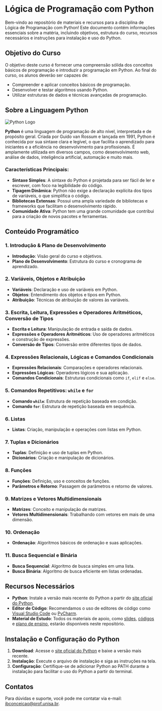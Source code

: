 # Lógica de Programação com Python

Bem-vindo ao repositório de materiais e recursos para a disciplina de Lógica de Programação com Python! Este documento contém informações essenciais sobre a matéria, incluindo objetivos, estrutura do curso, recursos necessários e instruções para instalação e uso do Python.

## Objetivo do Curso

O objetivo deste curso é fornecer uma compreensão sólida dos conceitos básicos de programação e introduzir a programação em Python. Ao final do curso, os alunos deverão ser capazes de:

- Compreender e aplicar conceitos básicos de programação.
- Desenvolver e testar algoritmos usando Python.
- Utilizar estruturas de dados e técnicas avançadas de programação.

## Sobre a Linguagem Python

![Python Logo](https://cdn.icon-icons.com/icons2/2699/PNG/512/python_vertical_logo_icon_168039.png)

**Python** é uma linguagem de programação de alto nível, interpretada e de propósito geral. Criada por Guido van Rossum e lançada em 1991, Python é conhecida por sua sintaxe clara e legível, o que facilita o aprendizado para iniciantes e a eficiência no desenvolvimento para profissionais. É amplamente utilizada em diversos campos, como desenvolvimento web, análise de dados, inteligência artificial, automação e muito mais.

### Características Principais:

- **Sintaxe Simples**: A sintaxe do Python é projetada para ser fácil de ler e escrever, com foco na legibilidade do código.
- **Tipagem Dinâmica**: Python não exige a declaração explícita dos tipos de variáveis, o que simplifica o código.
- **Bibliotecas Extensas**: Possui uma ampla variedade de bibliotecas e frameworks que facilitam o desenvolvimento rápido.
- **Comunidade Ativa**: Python tem uma grande comunidade que contribui para a criação de novos pacotes e ferramentas.

## Conteúdo Programático

### 1. Introdução & Plano de Desenvolvimento

- **Introdução**: Visão geral do curso e objetivos.
- **Plano de Desenvolvimento**: Estrutura do curso e cronograma de aprendizado.

### 2. Variáveis, Objetos e Atribuição

- **Variáveis**: Declaração e uso de variáveis em Python.
- **Objetos**: Entendimento dos objetos e tipos em Python.
- **Atribuição**: Técnicas de atribuição de valores às variáveis.

### 3. Escrita, Leitura, Expressões e Operadores Aritméticos, Conversão de Tipos

- **Escrita e Leitura**: Manipulação de entrada e saída de dados.
- **Expressões e Operadores Aritméticos**: Uso de operadores aritméticos e construção de expressões.
- **Conversão de Tipos**: Conversão entre diferentes tipos de dados.

### 4. Expressões Relacionais, Lógicas e Comandos Condicionais

- **Expressões Relacionais**: Comparações e operadores relacionais.
- **Expressões Lógicas**: Operadores lógicos e sua aplicação.
- **Comandos Condicionais**: Estruturas condicionais como `if`, `elif` e `else`.

### 5. Comandos Repetitivos: `while` e `for`

- **Comando `while`**: Estrutura de repetição baseada em condição.
- **Comando `for`**: Estrutura de repetição baseada em sequência.

### 6. Listas

- **Listas**: Criação, manipulação e operações com listas em Python.

### 7. Tuplas e Dicionários

- **Tuplas**: Definição e uso de tuplas em Python.
- **Dicionários**: Criação e manipulação de dicionários.

### 8. Funções

- **Funções**: Definição, uso e conceitos de funções.
- **Parâmetros e Retorno**: Passagem de parâmetros e retorno de valores.

### 9. Matrizes e Vetores Multidimensionais

- **Matrizes**: Conceito e manipulação de matrizes.
- **Vetores Multidimensionais**: Trabalhando com vetores em mais de uma dimensão.

### 10. Ordenação

- **Ordenação**: Algoritmos básicos de ordenação e suas aplicações.

### 11. Busca Sequencial e Binária

- **Busca Sequencial**: Algoritmo de busca simples em uma lista.
- **Busca Binária**: Algoritmo de busca eficiente em listas ordenadas.

## Recursos Necessários

- **Python**: Instale a versão mais recente do Python a partir do [site oficial do Python](https://www.python.org/).
- **Editor de Código**: Recomendamos o uso de editores de código como [Visual Studio Code](https://code.visualstudio.com/) ou [PyCharm](https://www.jetbrains.com/pycharm/).
- **Material de Estudo**: Todos os materiais de apoio, como [slides](Material(Slides)/), [códigos](Codigos/) e [plano de ensino](Material(Slides)/Planodeensino.pdf), estarão disponíveis neste repositório.

## Instalação e Configuração do Python

1. **Download**: Acesse o [site oficial do Python](https://www.python.org/) e baixe a versão mais recente.
2. **Instalação**: Execute o arquivo de instalação e siga as instruções na tela.
3. **Configuração**: Certifique-se de adicionar Python ao PATH durante a instalação para facilitar o uso do Python a partir do terminal.

## Contatos

Para dúvidas e suporte, você pode me contatar via e-mail: [ibconceicao@prof.unisa.br](mailto:ibconceicao@prof.unisa.br).


